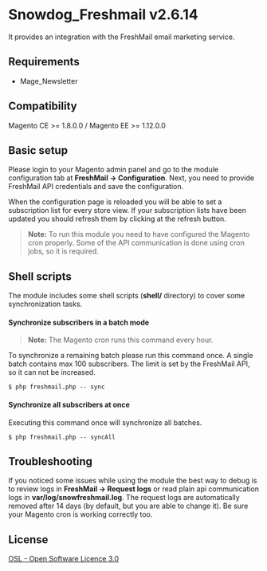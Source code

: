 Snowdog_Freshmail v2.6.14
=====================

It provides an integration with the FreshMail email marketing service.


Requirements
-----------
* Mage_Newsletter


Compatibility
-----------
Magento CE >= 1.8.0.0 / Magento EE >= 1.12.0.0


Basic setup
-----------

Please login to your Magento admin panel and go to the module configuration tab at **FreshMail -> Configuration**.
Next, you need to provide FreshMail API credentials and save the configuration.

When the configuration page is reloaded you will be able to set a subscription list for every store view.
If your subscription lists have been updated you should refresh them by clicking at the refresh button.

> **Note:** To run this module you need to have configured the Magento cron properly. Some of the API communication is done using cron jobs, so it is required.


Shell scripts
-----------

The module includes some shell scripts (**shell/** directory) to cover some synchronization tasks.

#### Synchronize subscribers in a batch mode

> **Note:** The Magento cron runs this command every hour.

To synchronize a remaining batch please run this command once.
A single batch contains max 100 subscribers. The limit is set by the FreshMail API, so it can not be increased.

```
$ php freshmail.php -- sync
```

#### Synchronize all subscribers at once

Executing this command once will synchronize all batches.

```
$ php freshmail.php -- syncAll
```

Troubleshooting
-----------

If you noticed some issues while using the module the best way to debug is to review logs in **FreshMail -> Request logs**
or read plain api communication logs in **var/log/snowfreshmail.log**.
The request logs are automatically removed after 14 days (by default, but you are able to change it).
Be sure your Magento cron is working correctly too.


License
-----------
[OSL - Open Software Licence 3.0](http://opensource.org/licenses/osl-3.0.php)
